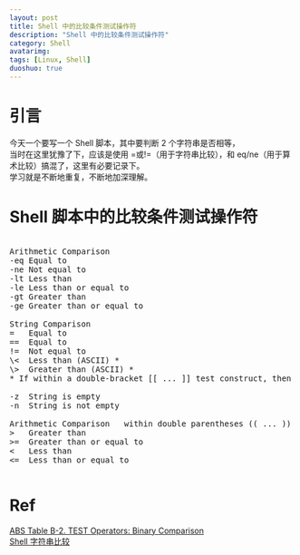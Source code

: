 ```yaml
---
layout: post
title: Shell 中的比较条件测试操作符
description: "Shell 中的比较条件测试操作符"
category: Shell
avatarimg:
tags: [Linux, Shell]
duoshuo: true
---
```


# 引言
今天一个要写一个 Shell 脚本，其中要判断 2 个字符串是否相等，  
当时在这里犹豫了下，应该是使用 =或!=（用于字符串比较），和 eq/ne（用于算术比较）搞混了，这里有必要记录下。  
学习就是不断地重复，不断地加深理解。

# Shell 脚本中的比较条件测试操作符

<pre>

Arithmetic Comparison	 	
-eq	Equal to	 			
-ne	Not equal to	 		
-lt	Less than	 			
-le	Less than or equal to	
-gt	Greater than	 		
-ge	Greater than or equal to

String Comparison	 
=	Equal to
==	Equal to
!=	Not equal to
\<	Less than (ASCII) *
\>	Greater than (ASCII) *
* If within a double-bracket [[ ... ]] test construct, then no escape \ is needed.
 
-z	String is empty
-n	String is not empty

Arithmetic Comparison	within double parentheses (( ... ))	 	 	 
>	Greater than	 	 	 
>=	Greater than or equal to	 	 	 
<	Less than	 	 	 
<=	Less than or equal to	 	 	 

</pre>


# Ref
[ABS Table B-2. TEST Operators: Binary Comparison](http://www.tldp.org/LDP/abs/html/refcards.html)  
[Shell 字符串比较](http://linglong2110.iteye.com/blog/1058021)    
